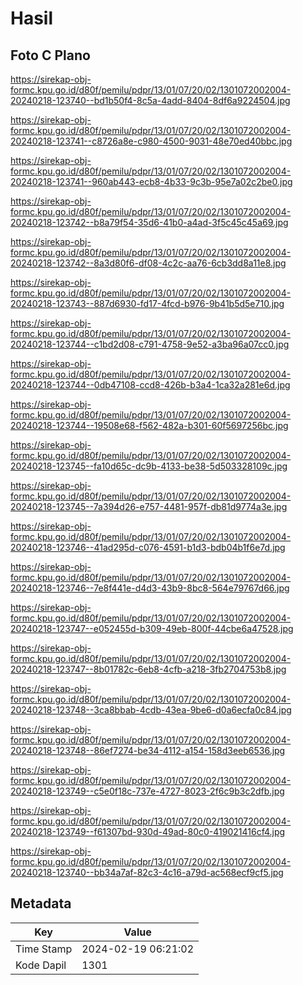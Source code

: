 # Hasil

## Foto C Plano

https://sirekap-obj-formc.kpu.go.id/d80f/pemilu/pdpr/13/01/07/20/02/1301072002004-20240218-123740--bd1b50f4-8c5a-4add-8404-8df6a9224504.jpg

https://sirekap-obj-formc.kpu.go.id/d80f/pemilu/pdpr/13/01/07/20/02/1301072002004-20240218-123741--c8726a8e-c980-4500-9031-48e70ed40bbc.jpg

https://sirekap-obj-formc.kpu.go.id/d80f/pemilu/pdpr/13/01/07/20/02/1301072002004-20240218-123741--960ab443-ecb8-4b33-9c3b-95e7a02c2be0.jpg

https://sirekap-obj-formc.kpu.go.id/d80f/pemilu/pdpr/13/01/07/20/02/1301072002004-20240218-123742--b8a79f54-35d6-41b0-a4ad-3f5c45c45a69.jpg

https://sirekap-obj-formc.kpu.go.id/d80f/pemilu/pdpr/13/01/07/20/02/1301072002004-20240218-123742--8a3d80f6-df08-4c2c-aa76-6cb3dd8a11e8.jpg

https://sirekap-obj-formc.kpu.go.id/d80f/pemilu/pdpr/13/01/07/20/02/1301072002004-20240218-123743--887d6930-fd17-4fcd-b976-9b41b5d5e710.jpg

https://sirekap-obj-formc.kpu.go.id/d80f/pemilu/pdpr/13/01/07/20/02/1301072002004-20240218-123744--c1bd2d08-c791-4758-9e52-a3ba96a07cc0.jpg

https://sirekap-obj-formc.kpu.go.id/d80f/pemilu/pdpr/13/01/07/20/02/1301072002004-20240218-123744--0db47108-ccd8-426b-b3a4-1ca32a281e6d.jpg

https://sirekap-obj-formc.kpu.go.id/d80f/pemilu/pdpr/13/01/07/20/02/1301072002004-20240218-123744--19508e68-f562-482a-b301-60f5697256bc.jpg

https://sirekap-obj-formc.kpu.go.id/d80f/pemilu/pdpr/13/01/07/20/02/1301072002004-20240218-123745--fa10d65c-dc9b-4133-be38-5d503328109c.jpg

https://sirekap-obj-formc.kpu.go.id/d80f/pemilu/pdpr/13/01/07/20/02/1301072002004-20240218-123745--7a394d26-e757-4481-957f-db81d9774a3e.jpg

https://sirekap-obj-formc.kpu.go.id/d80f/pemilu/pdpr/13/01/07/20/02/1301072002004-20240218-123746--41ad295d-c076-4591-b1d3-bdb04b1f6e7d.jpg

https://sirekap-obj-formc.kpu.go.id/d80f/pemilu/pdpr/13/01/07/20/02/1301072002004-20240218-123746--7e8f441e-d4d3-43b9-8bc8-564e79767d66.jpg

https://sirekap-obj-formc.kpu.go.id/d80f/pemilu/pdpr/13/01/07/20/02/1301072002004-20240218-123747--e052455d-b309-49eb-800f-44cbe6a47528.jpg

https://sirekap-obj-formc.kpu.go.id/d80f/pemilu/pdpr/13/01/07/20/02/1301072002004-20240218-123747--8b01782c-6eb8-4cfb-a218-3fb2704753b8.jpg

https://sirekap-obj-formc.kpu.go.id/d80f/pemilu/pdpr/13/01/07/20/02/1301072002004-20240218-123748--3ca8bbab-4cdb-43ea-9be6-d0a6ecfa0c84.jpg

https://sirekap-obj-formc.kpu.go.id/d80f/pemilu/pdpr/13/01/07/20/02/1301072002004-20240218-123748--86ef7274-be34-4112-a154-158d3eeb6536.jpg

https://sirekap-obj-formc.kpu.go.id/d80f/pemilu/pdpr/13/01/07/20/02/1301072002004-20240218-123749--c5e0f18c-737e-4727-8023-2f6c9b3c2dfb.jpg

https://sirekap-obj-formc.kpu.go.id/d80f/pemilu/pdpr/13/01/07/20/02/1301072002004-20240218-123749--f61307bd-930d-49ad-80c0-419021416cf4.jpg

https://sirekap-obj-formc.kpu.go.id/d80f/pemilu/pdpr/13/01/07/20/02/1301072002004-20240218-123740--bb34a7af-82c3-4c16-a79d-ac568ecf9cf5.jpg


## Metadata

| Key        | Value               |
| ---------- | ------------------- |
| Time Stamp | 2024-02-19 06:21:02 |
| Kode Dapil | 1301                |



